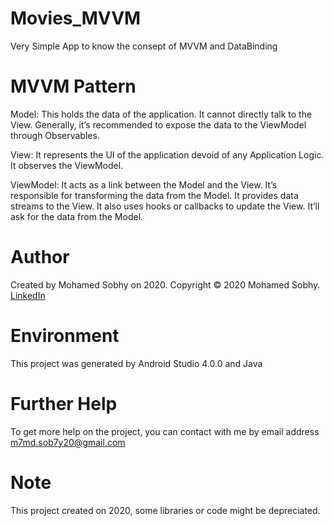 # Movies_MVVM
Very Simple App to know the consept of MVVM and DataBinding

# MVVM Pattern

Model: This holds the data of the application. It cannot directly talk to the View. Generally, it’s recommended to expose the data to the ViewModel through Observables.

View: It represents the UI of the application devoid of any Application Logic. It observes the ViewModel.

ViewModel: It acts as a link between the Model and the View. It’s responsible for transforming the data from the Model. It provides data streams to the View. It also uses hooks or callbacks to update the View. It’ll ask for the data from the Model.

# Author

Created by Mohamed Sobhy on 2020. Copyright © 2020 Mohamed Sobhy. [LinkedIn](https://www.linkedin.com/in/mohamed-sobhy-040958181/)

# Environment

This project was generated by Android Studio 4.0.0 and Java 

# Further Help

To get more help on the project, you can contact with me by email address m7md.sob7y20@gmail.com

# Note

This project created on 2020, some libraries or code might be depreciated.

